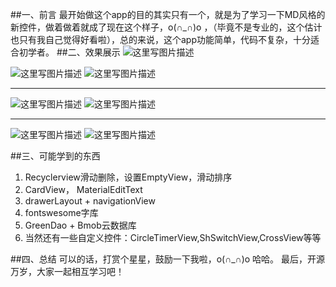 ##一、前言
最开始做这个app的目的其实只有一个，就是为了学习一下MD风格的新控件，做着做着就成了现在这个样子，o(∩_∩)o ，（毕竟不是专业的，这个估计也只有我自己觉得好看啦），总的来说，这个app功能简单，代码不复杂，十分适合初学者。
##二、效果展示
![这里写图片描述](http://img.blog.csdn.net/20160511213650801)

![这里写图片描述](http://img.blog.csdn.net/20160511212213799)       ![这里写图片描述](http://img.blog.csdn.net/20160511212236045)


----------


![这里写图片描述](http://img.blog.csdn.net/20160511212302941)   ![这里写图片描述](http://img.blog.csdn.net/20160511212621937)


----------
![这里写图片描述](http://img.blog.csdn.net/20160511212527093)  ![这里写图片描述](http://img.blog.csdn.net/20160511212540140)

##三、可能学到的东西
1.  Recyclerview滑动删除，设置EmptyView，滑动排序
2.  CardView， MaterialEditText
3.  drawerLayout + navigationView 
4.  fontswesome字库
5.  GreenDao + Bmob云数据库
6.  当然还有一些自定义控件：CircleTimerView,ShSwitchView,CrossView等等

##四、总结
可以的话，打赏个星星，鼓励一下我啦，o(∩_∩)o 哈哈。
最后，开源万岁，大家一起相互学习吧！